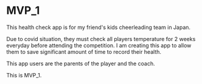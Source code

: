 # MVP_1
This health check app is for my friend's kids cheerleading team in Japan.

Due to covid situation, they must check all players temperature for 2 weeks everyday before attending the competition. 
I am creating this app to allow them to save significant amount of time to record their health.

This app users are the parents of the player and the coach.

This is MVP_1.
